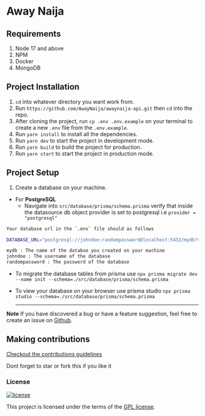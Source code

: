 # Away Naija

## Requirements

1. Node 17 and above
2. NPM
3. Docker
4. MongoDB

## Project Installation

1. `cd` into whatever directory you want work from.
2. Run `https://github.com/AwayNaija/awaynaija-api.git` then `cd` into the repo.
3. After cloning the project, run `cp .env .env.example` on your terminal to create a new `.env` file from the `.env.example`.
4. Run `yarn install` to install all the dependencies.
5. Run `yarn dev` to start the project in development mode.
6. Run `yarn build` to build the project for production.
7. Run `yarn start` to start the project in production mode.

## Project Setup

1. Create a database on your machine.

- For **PostgreSQL**
  - Navigate into `src/database/prisma/schema.prisma` verify that inside the datasource db object provider is set to postgresql i.e `provider = "postgresql"`

```bash
Your database url in the `.env` file should as follows

DATABASE_URL="postgresql://johndoe:randompassword@localhost:5432/mydb?schema=public"

mydb : The name of the databse you created on your machine
johndoe : The username of the database
randompassword : The password of the database
```

- To migrate the database tables from prisma use `npx prisma migrate dev --name init --schema=./src/database/prisma/schema.prisma`
- To view your database on your browser use prisma studio `npx prisma studio --schema=./src/database/prisma/schema.prisma`

  ***

**Note**
If you have discovered a bug or have a feature suggestion, feel free to create an issue on [Github](https://github.com/codewithdiv/nodejs-boilerplate/issues).

## Making contributions

[Checkout the contributions guidelines](https://github.com/codewithdiv/nodejs-boilerplate/blob/main/CONTRIBUTION.md)

Dont forget to star or fork this if you like it

### License

[![license](https://img.shields.io/badge/license-GPL-4dc71f.svg)](https://github.com/codewithdiv/nodejs-boilerplate/blob/main/LICENCE)

This project is licensed under the terms of the [GPL license](/LICENSE).

```

```

